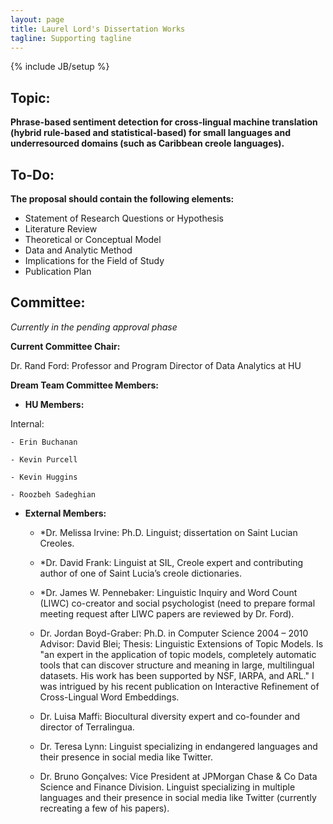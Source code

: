 ```yaml
---
layout: page
title: Laurel Lord's Dissertation Works
tagline: Supporting tagline
---
```

{% include JB/setup %}

## Topic: 

**Phrase-based sentiment detection for cross-lingual machine translation (hybrid rule-based and statistical-based) for small languages and underresourced domains (such as Caribbean creole languages).**



## To-Do:

**The proposal should contain the following elements:**

- Statement of Research Questions or Hypothesis
- Literature Review
- Theoretical or Conceptual Model
- Data and Analytic Method
- Implications for the Field of Study
- Publication Plan


## Committee: 

*Currently in the pending approval phase*

**Current Committee Chair:**

Dr. Rand Ford: Professor and Program Director of Data Analytics at HU

**Dream Team Committee Members:**  




- **HU Members:**

Internal:

    - Erin Buchanan

    - Kevin Purcell 

    - Kevin Huggins

    - Roozbeh Sadeghian

- **External Members:** 

    - *Dr. Melissa Irvine: Ph.D. Linguist; dissertation on Saint Lucian Creoles.

    - *Dr. David Frank: Linguist at SIL, Creole expert and contributing author of one of Saint Lucia’s creole dictionaries.

    - *Dr. James W. Pennebaker: Linguistic Inquiry and Word Count (LIWC) co-creator and social psychologist (need to prepare formal meeting request after LIWC papers are reviewed by Dr. Ford).

    - Dr. Jordan Boyd-Graber: Ph.D. in Computer Science 2004 – 2010 Advisor: David Blei; Thesis: Linguistic Extensions of Topic Models. Is "an expert in the application of topic models, completely automatic tools that can discover structure and meaning in large, multilingual datasets. His work has been supported by NSF, IARPA, and ARL." I was intrigued by his recent publication on Interactive Refinement of Cross-Lingual Word Embeddings.

    - Dr. Luisa Maffi: Biocultural diversity expert and co-founder and director of Terralingua.

    - Dr. Teresa Lynn: Linguist specializing in endangered languages and their presence in social media like Twitter.

    - Dr. Bruno Gonçalves: Vice President at JPMorgan Chase & Co Data Science and Finance Division. Linguist specializing in multiple languages and their presence in social media like Twitter (currently recreating a few of his papers).


